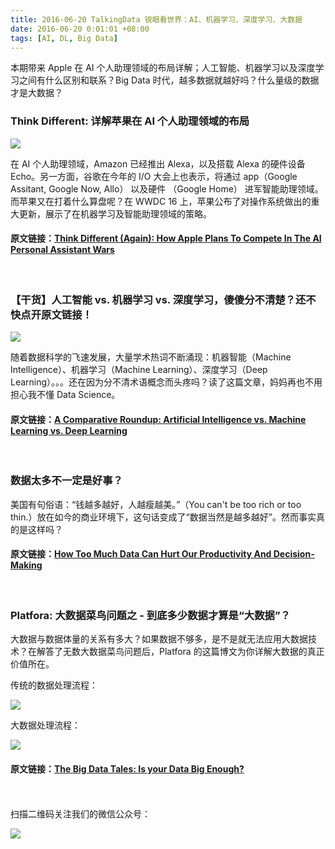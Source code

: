```yaml
---
title: 2016-06-20 TalkingData 锐眼看世界：AI、机器学习、深度学习、大数据 
date: 2016-06-20 0:01:01 +08:00
tags: [AI, DL, Big Data]
---
```


本期带来 Apple 在 AI 个人助理领域的布局详解；人工智能、机器学习以及深度学习之间有什么区别和联系？Big Data 时代，越多数据就越好吗？什么量级的数据才是大数据？


### Think Different: 详解苹果在 AI 个人助理领域的布局

![](http://i1.buimg.com/eeef731d88606610.jpg)

在 AI 个人助理领域，Amazon 已经推出 Alexa，以及搭载 Alexa 的硬件设备 Echo。另一方面，谷歌在今年的 I/O 大会上也表示，将通过 app（Google Assitant, Google Now, Allo） 以及硬件 （Google Home） 进军智能助理领域。而苹果又在打着什么算盘呢？在 WWDC 16 上，苹果公布了对操作系统做出的重大更新，展示了在机器学习及智能助理领域的策略。

#### 原文链接：[Think Different (Again): How Apple Plans To Compete In The AI Personal Assistant Wars](http://www.fastcompany.com/3060950/scoring-apples-progress-in-ai-personal-assistant-wars)

<br>

### 【干货】人工智能 vs. 机器学习 vs. 深度学习，傻傻分不清楚？还不快点开原文链接！

![](http://i1.buimg.com/36e7da585edb509b.png)

随着数据科学的飞速发展，大量学术热词不断涌现：机器智能（Machine Intelligence）、机器学习（Machine Learning）、深度学习（Deep Learning）。。。还在因为分不清术语概念而头疼吗？读了这篇文章，妈妈再也不用担心我不懂 Data Science。

#### 原文链接：[A Comparative Roundup: Artificial Intelligence vs. Machine Learning vs. Deep Learning](http://www.dataversity.net/ai-vs-machine-learning-vs-deep-learning/)

<br>

### 数据太多不一定是好事？

美国有句俗语：“钱越多越好，人越瘦越美。”（You can't be too rich or too thin.）放在如今的商业环境下，这句话变成了“数据当然是越多越好”。然而事实真的是这样吗？

#### 原文链接：[How Too Much Data Can Hurt Our Productivity And Decision-Making](http://www.fastcompany.com/3060945/how-too-much-data-can-hurt-our-productivity-and-decision-making)

<br>

### Platfora: 大数据菜鸟问题之 - 到底多少数据才算是“大数据”？

大数据与数据体量的关系有多大？如果数据不够多，是不是就无法应用大数据技术？在解答了无数大数据菜鸟问题后，Platfora 的这篇博文为你详解大数据的真正价值所在。

传统的数据处理流程：

![](http://i1.buimg.com/ad25463555d3c36f.png)

大数据处理流程：

![](http://i1.buimg.com/a9895514be0a03cc.png)

#### 原文链接：[The Big Data Tales: Is your Data Big Enough?](http://www.platfora.com/blog-post/the-big-data-tales-is-your-data-big-enough/)

<br>
<br>
扫描二维码关注我们的微信公众号：

![](http://i1.buimg.com/1af49587243f643f.jpg)